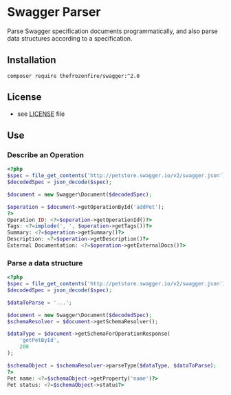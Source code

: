 Swagger Parser
======
Parse Swagger specification documents programmatically, and also parse data
structures according to a specification.

## Installation

`composer require thefrozenfire/swagger:^2.0`

## License

* see [LICENSE](LICENSE.md) file

## Use

### Describe an Operation
```php
<?php
$spec = file_get_contents('http://petstore.swagger.io/v2/swagger.json');
$decodedSpec = json_decode($spec);

$document = new Swagger\Document($decodedSpec);

$operation = $document->getOperationById('addPet');
?>
Operation ID: <?=$operation->getOperationId()?> 
Tags: <?=implode(', ', $operation->getTags())?> 
Summary: <?=$operation->getSummary()?> 
Description: <?=$operation->getDescription()?> 
External Documentation: <?=$operation->getExternalDocs()?> 
```

### Parse a data structure
```php
<?php
$spec = file_get_contents('http://petstore.swagger.io/v2/swagger.json');
$decodedSpec = json_decode($spec);

$dataToParse = '...';

$document = new Swagger\Document($decodedSpec);
$schemaResolver = $document->getSchemaResolver();

$dataType = $document->getSchemaForOperationResponse(
    'getPetById',
    200
);

$schemaObject = $schemaResolver->parseType($dataType, $dataToParse);
?>
Pet name: <?=$schemaObject->getProperty('name')?>
Pet status: <?=$schemaObject->status?>
```
